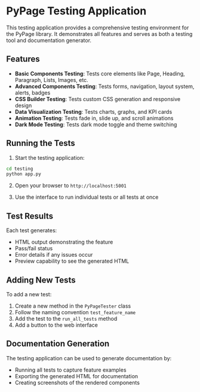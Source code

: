 # PyPage Testing Application

This testing application provides a comprehensive testing environment for the PyPage library. It demonstrates all features and serves as both a testing tool and documentation generator.

## Features

- **Basic Components Testing**: Tests core elements like Page, Heading, Paragraph, Lists, Images, etc.
- **Advanced Components Testing**: Tests forms, navigation, layout system, alerts, badges
- **CSS Builder Testing**: Tests custom CSS generation and responsive design
- **Data Visualization Testing**: Tests charts, graphs, and KPI cards
- **Animation Testing**: Tests fade in, slide up, and scroll animations
- **Dark Mode Testing**: Tests dark mode toggle and theme switching

## Running the Tests

1. Start the testing application:
```bash
cd testing
python app.py
```

2. Open your browser to `http://localhost:5001`

3. Use the interface to run individual tests or all tests at once

## Test Results

Each test generates:
- HTML output demonstrating the feature
- Pass/fail status
- Error details if any issues occur
- Preview capability to see the generated HTML

## Adding New Tests

To add a new test:

1. Create a new method in the `PyPageTester` class
2. Follow the naming convention `test_feature_name`
3. Add the test to the `run_all_tests` method
4. Add a button to the web interface

## Documentation Generation

The testing application can be used to generate documentation by:
- Running all tests to capture feature examples
- Exporting the generated HTML for documentation
- Creating screenshots of the rendered components
